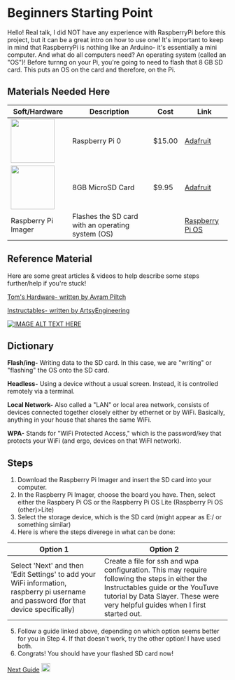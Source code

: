 # Beginners Starting Point
Hello! Real talk, I did NOT have any experience with RaspberryPi before this project, but it can be a great intro on how to use one! It's important to keep in mind that RaspberryPi is nothing like an Arduino- it's essentially a mini computer. And what do all computers need? An operating system (called an "OS")! Before turnng on your Pi, you're going to need to flash that 8 GB SD card. This puts an OS on the card and therefore, on the Pi.

## Materials Needed Here
|  Soft/Hardware  |  Description   |  Cost   |  Link   |
|  -------------------   |  -------------------   |  -------------------   |  -------------------   |
|<img src="https://cdn-shop.adafruit.com/970x728/3400-00.jpg" width="100" />              |     Raspberry Pi 0       |     $15.00    |[Adafruit](https://www.adafruit.com/product/3400)|
|<img src="https://cdn-shop.adafruit.com/970x728/1294-03.jpg" width="100" />              |     8GB MicroSD Card     |     $9.95     |[Adafruit](https://www.adafruit.com/product/1294)|
| Raspberry Pi Imager                                                                     | Flashes the SD card with an operating system (OS)|  | [Raspberry Pi OS](https://www.raspberrypi.com/software/)|

## Reference Material
Here are some great articles & videos to help describe some steps further/help if you're stuck!

[Tom's Hardware- written by Avram Piltch](https://www.tomshardware.com/reviews/raspberry-pi-headless-setup-how-to,6028.html)

[Instructables- written by ArtsyEngineering](https://www.instructables.com/The-Ultimate-Headless-RPi-Zero-Setup-for-Beginners/)

[![IMAGE ALT TEXT HERE](https://github.com/mehedges/friend-lamp-v1.0/assets/102606124/85554f45-e1ec-4534-a1d5-b242bd6d9ea6)](https://www.youtube.com/watch?v=yn59qX-Td3E "YouTube guide by Data Slayer")

## Dictionary

**Flash/ing-** Writing data to the SD card. In this case, we are "writing" or "flashing" the OS onto the SD card.

**Headless-** Using a device without a usual screen. Instead, it is controlled remotely via a terminal.

**Local Network-** Also called a "LAN" or local area network, consists of devices connected together closely either by ethernet or by WiFi. Basically, anything in your house that shares the same WiFi.

**WPA-** Stands for "WiFi Protected Access," which is the password/key that protects your WiFi (and ergo, devices on that WiFI network).

## Steps
1. Download the Raspberry Pi Imager and insert the SD card into your computer.
2. In the Raspberry Pi Imager, choose the board you have. Then, select either the Raspbery Pi OS or the Raspberry Pi OS Lite (Raspberry Pi OS (other)>Lite)
3. Select the storage device, which is the SD card (might appear as E:/ or something similar)
4. Here is where the steps diverege in what can be done:

| Option 1 | Option 2 |
|----------|----------|
|Select 'Next' and then 'Edit Settings' to add your WiFi information, raspberry pi username and password (for that device specifically)| Create a file for ssh and wpa configuration. This may require following the steps in either the Instructables guide or the YouTuve tutorial by Data Slayer. These were very helpful guides when I first started out.|

5. Follow a guide linked above, depending on which option seems better for you in Step 4. If that doesn't work, try the other option! I have used both.
6. Congrats! You should have your flashed SD card now!

[Next Guide](https://github.com/mehedges/friend-lamp-v1.0/blob/00edb04a81ba00e081c86dd27419ba08f246f928/beginner%20steps!/beginner%20step%202.md)
<img src="https://github.com/mehedges/friend-lamp-v1.0/assets/102606124/3885f81a-c80b-4be8-8a9a-16cd58c837d5" width="20" /> 
